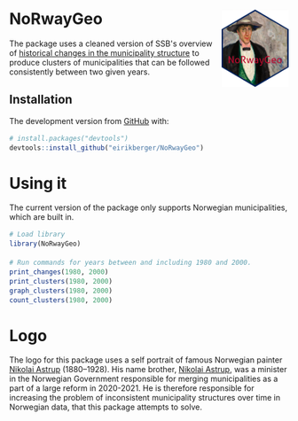 # NoRwayGeo <a href="https://github.com/eirikberger/NoRwayGeo"><img src="https://raw.githubusercontent.com/eirikberger/NoRwayGeo/main/logo.png?token=GHSAT0AAAAAABPXA6QSU7W6RHRKRMCN4ZB4YTX44EA" align="right" height="140" /></a>

The package uses a cleaned version of SSB's overview of [historical changes in the municipality structure](https://www.ssb.no/metadata/alle-endringer-i-de-regionale-inndelingene/_/attachment/download/fe7adaa5-aeca-401f-95ff-688465ecf48f:0700aa845b3e92021383b96789be7237f87650ba/kommuneendringer_1838_2017.xlsx) to produce clusters of municipalities that can be followed consistently between two given years. 

## Installation

The development version from [GitHub](https://github.com/) with:

``` r
# install.packages("devtools")
devtools::install_github("eirikberger/NoRwayGeo")
```

# Using it

The current version of the package only supports Norwegian municipalities, which are built in. 


``` r
# Load library
library(NoRwayGeo)

# Run commands for years between and including 1980 and 2000.
print_changes(1980, 2000)
print_clusters(1980, 2000)
graph_clusters(1980, 2000)
count_clusters(1980, 2000)
```

# Logo

The logo for this package uses a self portrait of famous Norwegian painter [Nikolai Astrup](https://en.wikipedia.org/wiki/Nikolai_Astrup) (1880–1928). His name brother, [Nikolai Astrup](https://en.wikipedia.org/wiki/Nikolai_Astrup_(politician)), was a minister in the Norwegian Government responsible for merging municipalities as a part of a large reform in 2020-2021. He is therefore responsible for increasing the problem of inconsistent municipality structures over time in Norwegian data, that this package attempts to solve. 
